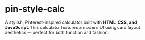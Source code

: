 # pin-style-calc
A stylish, Pinterest-inspired calculator built with **HTML, CSS, and JavaScript**. This calculator features a modern UI using card layout aesthetics — perfect for both function and fashion. 
